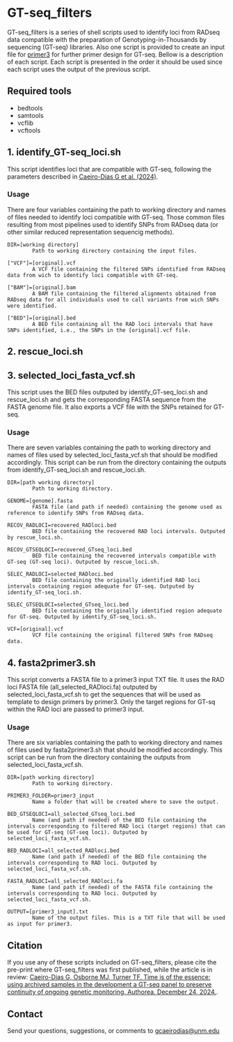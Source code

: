 # GT-seq_filters
GT-seq_filters is a series of shell scripts used to identify loci from RADseq data compatible with the preparation of Genotyping-in-Thousands by sequencing (GT-seq) libraries. Also one script is provided to create an input file for [primer3](https://github.com/primer3-org/primer3) for further primer design for GT-seq. Bellow is a description of each script. Each script is presented in the order it should be used since each script uses the output of the previous script.

## Required tools
- bedtools
- samtools
- vcflib
- vcftools

## 1. identify_GT-seq_loci.sh
This script identifies loci that are compatible with GT-seq, following the parameters described in [Caeiro-Dias G et al. (2024)](https://doi.org/10.22541/au.173501104.41338406/v1).

### Usage
There are four variables containing the path to working directory and names of files needed to identify loci compatible with GT-seq. Those common files resulting from most pipelines used to identify SNPs from RADseq data (or other similar reduced representation sequencig methods).
~~~
DIR=[working directory]
        Path to working directory containing the input files.

["VCF"]=[original].vcf
        A VCF file containing the filtered SNPs identified from RADseq data from wich to identify loci compatible with GT-seq.

["BAM"]=[original].bam
        A BAM file containing the filtered alignments obtained from RADseq data for all individuals used to call variants from wich SNPs were identified.

["BED"]=[original].bed
        A BED file containing all the RAD loci intervals that have SNPs identified, i.e., the SNPs in the [original].vcf file.
~~~

## 2. rescue_loci.sh

## 3. selected_loci_fasta_vcf.sh
This script uses the BED files outputed by identify_GT-seq_loci.sh and rescue_loci.sh and gets the corresponding FASTA sequence from the FASTA genome file. It also exports a VCF file with the SNPs retained for GT-seq.

### Usage
There are seven variables containing the path to working directory and names of files used by selected_loci_fasta_vcf.sh that should be modified accordingly. This script can be run from the directory containing the outputs from identify_GT-seq_loci.sh and rescue_loci.sh. 
~~~
DIR=[path working directory]
        Path to working directory.

GENOME=[genome].fasta
        FASTA file (and path if needed) containing the genome used as reference to identify SNPs from RADseq data.
 
RECOV_RADLOCI=recovered_RADloci.bed
        BED file containing the recovered RAD loci intervals. Outputed by rescue_loci.sh.

RECOV_GTSEQLOCI=recovered_GTseq_loci.bed
        BED file containing the recovered intervals compatible with GT-seq (GT-seq loci). Outputed by rescue_loci.sh.

SELEC_RADLOCI=selected_RADloci.bed
        BED file containing the originally identified RAD loci intervals containing region adequate for GT-seq. Outputed by identify_GT-seq_loci.sh.
        
SELEC_GTSEQLOCI=selected_GTseq_loci.bed
        BED file containing the originally identified region adequate for GT-seq. Outputed by identify_GT-seq_loci.sh.

VCF=[original].vcf
        VCF file containing the original filtered SNPs from RADseq data. 
~~~

## 4. fasta2primer3.sh
This script converts a FASTA file to a primer3 input TXT file. It uses the RAD loci FASTA file (all_selected_RADloci.fa) outputed by selected_loci_fasta_vcf.sh to get the sequences that will be used as template to design primers by primer3. Only the target regions for GT-sq within the RAD loci are passed to primer3 input.

### Usage
There are six variables containing the path to working directory and names of files used by fasta2primer3.sh that should be modified accordingly. This script can be run from the directory containing the outputs from selected_loci_fasta_vcf.sh. 
~~~
DIR=[path working directory]
        Path to working directory.

PRIMER3_FOLDER=primer3_input
        Name a folder that will be created where to save the output.

BED_GTSEQLOCI=all_selected_GTseq_loci.bed
        Name (and path if needed) of the BED file containing the intervals corresponding to filtered RAD loci (target regions) that can be used for GT-seq (GT-seq loci). Outputed by selected_loci_fasta_vcf.sh.

BED_RADLOCI=all_selected_RADloci.bed
        Name (and path if needed) of the BED file containing the intervals corresponding to RAD loci. Outputed by selected_loci_fasta_vcf.sh.

FASTA_RADLOCI=all_selected_RADloci.fa
        Name (and path if needed) of the FASTA file containing the intervals corresponding to RAD loci. Outputed by selected_loci_fasta_vcf.sh.

OUTPUT=[primer3_input].txt
        Name of the output files. This is a TXT file that will be used as input for primer3.
~~~

## Citation
If you use any of these scripts included on GT-seq_filters, please cite the pre-print where GT-seq_filters was first published, while the article is in review: [Caeiro-Dias G, Osborne MJ, Turner TF. Time is of the essence: using archived samples in the development a GT-seq panel to preserve continuity of ongoing genetic monitoring. Authorea. December 24, 2024.](https://doi.org/10.22541/au.173501104.41338406/v1). 

## Contact
Send your questions, suggestions, or comments to gcaeirodias@unm.edu

